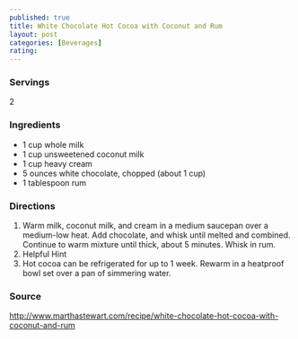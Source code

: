 ```yaml
---
published: true
title: White Chocolate Hot Cocoa with Coconut and Rum
layout: post
categories: [Beverages]
rating: 
---
```

### Servings
2

### Ingredients
- 1 cup whole milk
- 1 cup unsweetened coconut milk
- 1 cup heavy cream
- 5 ounces white chocolate, chopped (about 1 cup)
- 1 tablespoon rum




### Directions
1. Warm milk, coconut milk, and cream in a medium saucepan over a medium-low heat. Add chocolate, and whisk until melted and combined. Continue to warm mixture until thick, about 5 minutes. Whisk in rum.
2. Helpful Hint
3. Hot cocoa can be refrigerated for up to 1 week. Rewarm in a heatproof bowl set over a pan of simmering water.

### Source
<a href="http://www.marthastewart.com/recipe/white-chocolate-hot-cocoa-with-coconut-and-rum" target="new">http://www.marthastewart.com/recipe/white-chocolate-hot-cocoa-with-coconut-and-rum</a>

